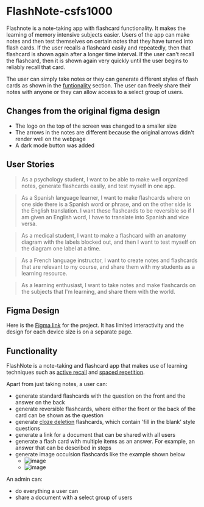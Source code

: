# FlashNote-csfs1000
 Flashnote is a note-taking app with flashcard functionality. It makes the learning of memory intensive subjects easier. Users of the app can make notes and then test themselves on certain notes that they have turned into flash cards. If the user recalls a flashcard easily and repeatedly, then that flashcard is shown again after a longer time interval. If the user can't recall the flashcard, then it is shown again very quickly until the user begins to reliably recall that card. 
 
 The user can simply take notes or they can generate different styles of flash cards as shown in the [funtionality](https://github.com/Fahad-Iqbal/flashnote-csfs1000/edit/main/README.md#functionality) section. The user can freely share their notes with anyone or they can allow access to a select group of users. 
 
## Changes from the original figma design

- The logo on the top of the screen was changed to a smaller size
- The arrows in the notes are different because the original arrows didn't render well on the webpage
- A dark mode button was added


## User Stories

> As a psychology student, I want to be able to make well organized notes, generate flashcards easily, and test myself in one app. 

> As a Spanish language learner, I want to make flashcards where on one side there is a Spanish word or phrase, and on the other side is the English translation. I want these flashcards to be reversible so if I am given an English word, I have to translate into Spanish and vice versa. 

> As a medical student, I want to make a flashcard with an anatomy diagram with the labels blocked out, and then I want to test myself on the diagram one label at a time.

> As a French language instructor, I want to create notes and flashcards that are relevant to my course, and share them with my students as a learning resource.

> As a learning enthusiast, I want to take notes and make flashcards on the subjects that I'm learning, and share them with the world.

## Figma Design

Here is the [Figma link](https://www.figma.com/file/qLDlZ9jFJyVfCwlUggwRTH/FlashNote-Project?t=dlnkvsX8MIRRQTuq-1) for the project. It has limited interactivity and the design for each device size is on a separate page.

## Functionality

FlashNote is a note-taking and flashcard app that makes use of learning techniques such as [active recall](https://en.wikipedia.org/wiki/Testing_effect) and [spaced repetition](https://en.wikipedia.org/wiki/Spaced_repetition).

Apart from just taking notes, a user can:
- generate standard flashcards with the question on the front and the answer on the back
- generate reversible flashcards, where either the front or the back of the card can be shown as the question
- generate [cloze deletion](https://en.wikipedia.org/wiki/Cloze_test) flashcards, which contain 'fill in the blank' style questions
- generate a link for a document that can be shared with all users
- generate a flash card with multiple items as an answer. For example, an answer that can be described in steps
- generate image occulsion flashcards like the example shown below
  - ![image](https://user-images.githubusercontent.com/14140389/215241373-541afb8c-411d-4401-9749-e400723ff5e1.png)
  - ![image](https://user-images.githubusercontent.com/14140389/215241394-6bf81b9f-9dea-4fdf-ab62-ea5dcb083174.png)


An admin can:
- do everything a user can
- share a document with a select group of users




